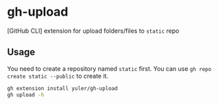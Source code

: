 # gh-upload

[GitHub CLI] extension for upload folders/files to `static` repo

## Usage

You need to create a repository named `static` first. You can use `gh repo create static --public` to create it.

```bash
gh extension install yuler/gh-upload
gh upload -h
```
